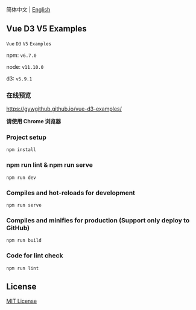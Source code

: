 简体中文 | [English](./README.md)

## Vue D3 V5 Examples

`Vue`   `D3`   `V5`   `Examples`

npm: `v6.7.0`

node: `v11.10.0`

d3: `v5.9.1`

### 在线预览

https://gywgithub.github.io/vue-d3-examples/

**请使用 Chrome 浏览器**

### Project setup
```
npm install
```

### npm run lint & npm run serve
```
npm run dev
```

### Compiles and hot-reloads for development
```
npm run serve
```

### Compiles and minifies for production (Support only deploy to GitHub)
```
npm run build
```

### Code for lint check
```
npm run lint
```

## License

[MIT License](https://github.com/gywgithub/vue-d3-examples/blob/master/LICENSE)
